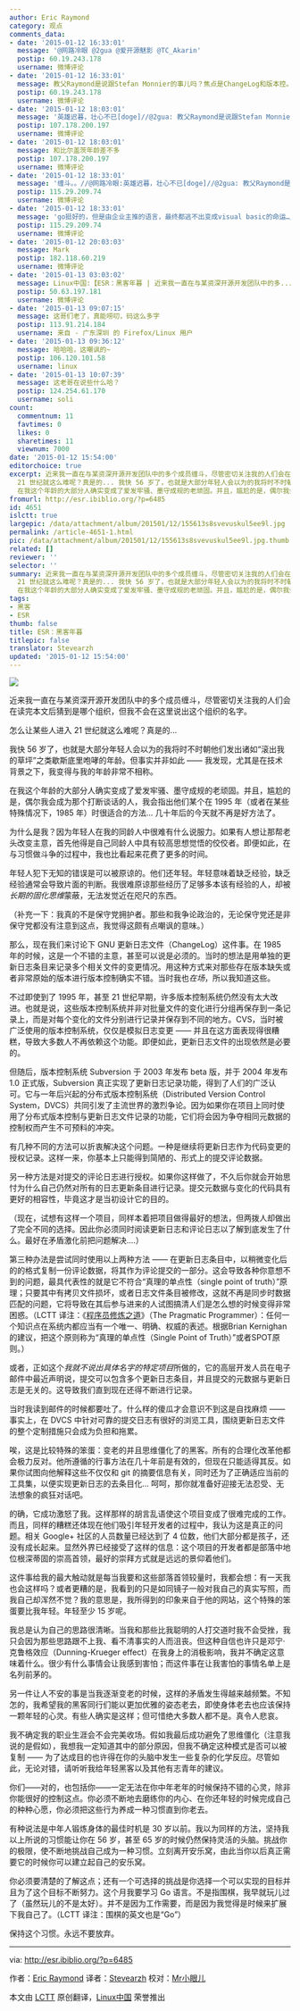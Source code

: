 ```yaml
---
author: Eric Raymond
category: 观点
comments_data:
- date: '2015-01-12 16:33:01'
  message: '@网路冷眼 @2gua @爱开源魅影 @TC_Akarin'
  postip: 60.19.243.178
  username: 微博评论
- date: '2015-01-12 16:33:01'
  message: 教父Raymond是说跟Stefan Monnier的事儿吗？焦点是ChangeLog和版本控。还有，Raymond看中Go语言了...[doge]
  postip: 60.19.243.178
  username: 微博评论
- date: '2015-01-12 18:03:01'
  message: '英雄迟暮，壮心不已[doge]//@2gua: 教父Raymond是说跟Stefan Monnier的事儿吗？焦点是ChangeLog和版本控。还有，Raymond看中Go语言了...[doge]'
  postip: 107.178.200.197
  username: 微博评论
- date: '2015-01-12 18:03:01'
  message: 和比尔盖茨年龄差不多
  postip: 107.178.200.197
  username: 微博评论
- date: '2015-01-12 18:33:01'
  message: '缠斗。。//@网路冷眼:英雄迟暮，壮心不已[doge]//@2gua: 教父Raymond是说跟Stefan Monnier的事儿吗？焦点是ChangeLog和版本控。还有，Raymond看中Go语言了...[doge]'
  postip: 115.29.209.74
  username: 微博评论
- date: '2015-01-12 18:33:01'
  message: 'go挺好的，但是由企业主推的语言，最终都逃不出变成visual basic的命运…//@2gua: 教父Raymond是说跟Stefan Monnier的事儿吗？焦点是ChangeLog和版本控。还有，Raymond看中Go语言了...[doge]'
  postip: 115.29.209.74
  username: 微博评论
- date: '2015-01-12 20:03:03'
  message: Mark
  postip: 182.118.60.219
  username: 微博评论
- date: '2015-01-13 03:03:02'
  message: Linux中国:【ESR：黑客年暮 | 近来我一直在与某资深开源开发团队中的多......】
  postip: 50.63.197.181
  username: 微博评论
- date: '2015-01-13 09:07:15'
  message: 这哥们老了，真能唠叨，码这么多字
  postip: 113.91.214.184
  username: 来自 - 广东深圳 的 Firefox/Linux 用户
- date: '2015-01-13 09:36:12'
  message: 哈哈哈，这嘲讽的~
  postip: 106.120.101.58
  username: linux
- date: '2015-01-13 10:07:39'
  message: 这老哥在说些什么哈？
  postip: 124.254.61.170
  username: soli
count:
  commentnum: 11
  favtimes: 0
  likes: 0
  sharetimes: 11
  viewnum: 7000
date: '2015-01-12 15:54:00'
editorchoice: true
excerpt: 近来我一直在与某资深开源开发团队中的多个成员缠斗，尽管密切关注我的人们会在读完本文后猜到是哪个组织，但我不会在这里说出这个组织的名字。 怎么让某些人进入
  21 世纪就这么难呢？真是的... 我快 56 岁了，也就是大部分年轻人会以为的我将时不时朝他们发出诸如滚出我的草坪之类歇斯底里咆哮的年龄。但事实并非如此  我发现，尤其是在技术背景之下，我变得与我的年龄非常不相称。
  在我这个年龄的大部分人确实变成了爱发牢骚、墨守成规的老顽固。并且，尴尬的是，偶尔我会成为那个打断谈话的人，我会指出他们某个在 1995 年（或者在某些
fromurl: http://esr.ibiblio.org/?p=6485
id: 4651
islctt: true
largepic: /data/attachment/album/201501/12/155613s8svevuskul5ee9l.jpg
permalink: /article-4651-1.html
pic: /data/attachment/album/201501/12/155613s8svevuskul5ee9l.jpg.thumb.jpg
related: []
reviewer: ''
selector: ''
summary: 近来我一直在与某资深开源开发团队中的多个成员缠斗，尽管密切关注我的人们会在读完本文后猜到是哪个组织，但我不会在这里说出这个组织的名字。 怎么让某些人进入
  21 世纪就这么难呢？真是的... 我快 56 岁了，也就是大部分年轻人会以为的我将时不时朝他们发出诸如滚出我的草坪之类歇斯底里咆哮的年龄。但事实并非如此  我发现，尤其是在技术背景之下，我变得与我的年龄非常不相称。
  在我这个年龄的大部分人确实变成了爱发牢骚、墨守成规的老顽固。并且，尴尬的是，偶尔我会成为那个打断谈话的人，我会指出他们某个在 1995 年（或者在某些
tags:
- 黑客
- ESR
thumb: false
title: ESR：黑客年暮
titlepic: false
translator: Stevearzh
updated: '2015-01-12 15:54:00'
---
```


![](/data/attachment/album/201501/12/155613s8svevuskul5ee9l.jpg)


近来我一直在与某资深开源开发团队中的多个成员缠斗，尽管密切关注我的人们会在读完本文后猜到是哪个组织，但我不会在这里说出这个组织的名字。


怎么让某些人进入 21 世纪就这么难呢？真是的...


我快 56 岁了，也就是大部分年轻人会以为的我将时不时朝他们发出诸如“滚出我的草坪”之类歇斯底里咆哮的年龄。但事实并非如此 —— 我发现，尤其是在技术背景之下，我变得与我的年龄非常不相称。


在我这个年龄的大部分人确实变成了爱发牢骚、墨守成规的老顽固。并且，尴尬的是，偶尔我会成为那个打断谈话的人，我会指出他们某个在 1995 年（或者在某些特殊情况下，1985 年）时很适合的方法... 几十年后的今天就不再是好方法了。


为什么是我？因为年轻人在我的同龄人中很难有什么说服力。如果有人想让那帮老头改变主意，首先他得是自己同龄人中具有较高思想觉悟的佼佼者。即便如此，在与习惯做斗争的过程中，我也比看起来花费了更多的时间。


年轻人犯下无知的错误是可以被原谅的。他们还年轻。年轻意味着缺乏经验，缺乏经验通常会导致片面的判断。我很难原谅那些经历了足够多本该有经验的人，却被*长期的固化思维*蒙蔽，无法发觉近在咫尺的东西。


（补充一下：我真的不是保守党拥护者。那些和我争论政治的，无论保守党还是非保守党都没有注意到这点，我觉得这颇有点嘲讽的意味。）


那么，现在我们来讨论下 GNU 更新日志文件（ChangeLog）这件事。在 1985 年的时候，这是一个不错的主意，甚至可以说是必须的。当时的想法是用单独的更新日志条目来记录多个相关文件的变更情况。用这种方式来对那些存在版本缺失或者非常原始的版本进行版本控制确实不错。当时我也*在场*，所以我知道这些。


不过即使到了 1995 年，甚至 21 世纪早期，许多版本控制系统仍然没有太大改进。也就是说，这些版本控制系统并非对批量文件的变化进行分组再保存到一条记录上，而是对每个变化的文件分别进行记录并保存到不同的地方。CVS，当时被广泛使用的版本控制系统，仅仅是模拟日志变更 —— 并且在这方面表现得很糟糕，导致大多数人不再依赖这个功能。即便如此，更新日志文件的出现依然是必要的。


但随后，版本控制系统 Subversion 于 2003 年发布 beta 版，并于 2004 年发布 1.0 正式版，Subversion 真正实现了更新日志记录功能，得到了人们的广泛认可。它与一年后兴起的分布式版本控制系统（Distributed Version Control System，DVCS）共同引发了主流世界的激烈争论。因为如果你在项目上同时使用了分布式版本控制与更新日志文件记录的功能，它们将会因为争夺相同元数据的控制权而产生不可预料的冲突。


有几种不同的方法可以折衷解决这个问题。一种是继续将更新日志作为代码变更的授权记录。这样一来，你基本上只能得到简陋的、形式上的提交评论数据。


另一种方法是对提交的评论日志进行授权。如果你这样做了，不久后你就会开始思忖为什么自己仍然对所有的日志更新条目进行记录。提交元数据与变化的代码具有更好的相容性，毕竟这才是当初设计它的目的。


（现在，试想有这样一个项目，同样本着把项目做得最好的想法，但两拨人却做出了完全不同的选择。因此你必须同时阅读更新日志和评论日志以了解到底发生了什么。最好在矛盾激化前把问题解决....）


第三种办法是尝试同时使用以上两种方法 —— 在更新日志条目中，以稍微变化后的的格式复制一份评论数据，将其作为评论提交的一部分。这会导致各种你意想不到的问题，最具代表性的就是它不符合“真理的单点性（single point of truth）”原理；只要其中有拷贝文件损坏，或者日志文件条目被修改，这就不再是同步时数据匹配的问题，它将导致在其后参与进来的人试图搞清人们是怎么想的时候变得非常困惑。（LCTT 译注：《[程序员修炼之道](http://book.51cto.com/art/200809/88490.htm)》（The Pragmatic Programmer）：任何一个知识点在系统内都应当有一个唯一、明确、权威的表述。根据Brian Kernighan的建议，把这个原则称为“真理的单点性（Single Point of Truth）”或者SPOT原则。）


或者，正如这个*我就不说出具体名字的特定项目*所做的，它的高层开发人员在电子邮件中最近声明说，提交可以包含多个更新日志条目，并且提交的元数据与更新日志是无关的。这导致我们直到现在还得不断进行记录。


当时我读到邮件的时候都要吐了。什么样的傻瓜才会意识不到这是自找麻烦 —— 事实上，在 DVCS 中针对可靠的提交日志有很好的浏览工具，围绕更新日志文件的整个定制措施只会成为负担和拖累。


唉，这是比较特殊的笨蛋：变老的并且思维僵化了的黑客。所有的合理化改革他都会极力反对。他所遵循的行事方法在几十年前是有效的，但现在只能适得其反。如果你试图向他解释这些不仅仅和 git 的摘要信息有关，同时还为了正确适应当前的工具集，以便实现更新日志的去条目化... 呵呵，那你就准备好迎接无法忍受、无法想象的疯狂对话吧。


的确，它成功激怒了我。这样那样的胡言乱语使这个项目变成了很难完成的工作。而且，同样的糟糕还体现在他们吸引年轻开发者的过程中，我认为这是真正的问题。相关 Google+ 社区的人员数量已经达到了 4 位数，他们大部分都是孩子，还没有成长起来。显然外界已经接受了这样的信息：这个项目的开发者都是部落中地位根深蒂固的崇高首领，最好的崇拜方式就是远远的景仰着他们。


这件事给我的最大触动就是每当我要和这些部落首领较量时，我都会想：有一天我也会这样吗？或者更糟的是，我看到的只是如同镜子一般对我自己的真实写照，而我自己却浑然不觉？我的意思是，我所得到的印象来自于他的网站，这个特殊的笨蛋要比我年轻。年轻至少 15 岁呢。


我总是认为自己的思路很清晰。当我和那些比我聪明的人打交道时我不会受挫，我只会因为那些思路跟不上我、看不清事实的人而沮丧。但这种自信也许只是邓宁·克鲁格效应（Dunning-Krueger effect）在我身上的消极影响，我并不确定这意味着什么。很少有什么事情会让我感到害怕；而这件事在让我害怕的事情名单上是名列前茅的。


另一件让人不安的事是当我逐渐变老的时候，这样的矛盾发生得越来越频繁。不知怎的，我希望我的黑客同行们能以更加优雅的姿态老去，即使身体老去也应该保持一颗年轻的心灵。有些人确实是这样；但可惜绝大多数人都不是。真令人悲哀。


我不确定我的职业生涯会不会完美收场。假如我最后成功避免了思维僵化（注意我说的是假如），我想我一定知道其中的部分原因，但我不确定这种模式是否可以被复制 —— 为了达成目的也许得在你的头脑中发生一些复杂的化学反应。尽管如此，无论对错，请听听我给年轻黑客以及其他有志青年的建议。


你们——对的，也包括你——一定无法在你中年老年的时候保持不错的心灵，除非你能很好的控制这点。你必须不断地去磨练你的内心、在你还年轻的时候完成自己的种种心愿，你必须把这些行为养成一种习惯直到你老去。


有种说法是中年人锻炼身体的最佳时机是 30 岁以前。我以为同样的方法，坚持我以上所说的习惯能让你在 56 岁，甚至 65 岁的时候仍然保持灵活的头脑。挑战你的极限，使不断地挑战自己成为一种习惯。立刻离开安乐窝，由此当你以后真正需要它的时候你可以建立起自己的安乐窝。


你必须要清楚的了解这点；还有一个可选择的挑战是你选择一个可以实现的目标并且为了这个目标不断努力。这个月我要学习 Go 语言。不是指围棋，我早就玩儿过了（虽然玩儿的不是太好）。并不是因为工作需要，而是因为我觉得是时候来扩展下我自己了。（LCTT 译注：围棋的英文也是“Go”）


保持这个习惯。永远不要放弃。




---


via: <http://esr.ibiblio.org/?p=6485>


作者：[Eric Raymond](http://esr.ibiblio.org/?author=2) 译者：[Stevearzh](https://github.com/Stevearzh) 校对：[Mr小眼儿](https://github.com/tinyeyeser)


本文由 [LCTT](https://github.com/LCTT/TranslateProject) 原创翻译，[Linux中国](http://linux.cn/) 荣誉推出